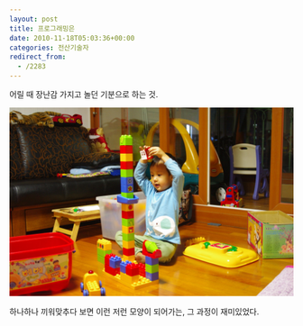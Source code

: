 ```yaml
---
layout: post
title: 프로그래밍은
date: 2010-11-18T05:03:36+00:00
categories: 전산기술자
redirect_from:
  - /2283
---
```


어릴 때 장난감 가지고 놀던 기분으로 하는 것.

![ ](/assets/media/uploads_1_cfile9.uf.1145E4334CE4B3510A2263.jpg)

하나하나 끼워맞추다 보면 이런 저런 모양이 되어가는, 그 과정이 재미있었다.
<div id=comments>
</div>
